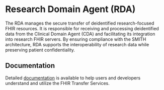 # Research Domain Agent (RDA)

The RDA manages the secure transfer of deidentified research-focused FHIR resources. It is
responsible for receiving and processing deidentified data from the Clinical Domain Agent (CDA) and
facilitating its integration into research FHIR servers. By ensuring compliance with the SMITH
architecture, RDA supports the interoperability of research data while preserving patient
confidentiality.

## Documentation

Detailed [documentation](https://medizininformatik-initiative.github.io/fts-next/) is available to
help users and developers understand and utilize the FHIR Transfer Services.
